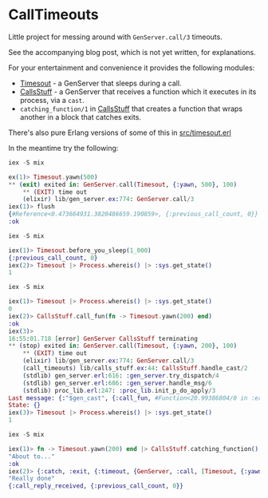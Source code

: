 # CallTimeouts


Little project for messing around with `GenServer.call/3` timeouts.

See the accompanying blog post, which is not yet written, for explanations.

For your entertainment and convenience it provides the following modules:

* [Timesout](lib/timesout.ex) - a GenServer that sleeps during a call.
* [CallsStuff](lib/calls_stuff.ex) - a GenServer that receives a function which it executes in its process, via a `cast`.
* `catching_function/1` in [CallsStuff](lib/calls_stuff.ex) that creates a function that wraps another in a block that catches exits.

There's also pure Erlang versions of some of this in [src/timesout.erl](src/timesout.erl)



In the meantime try the following:

```elixir
iex -S mix

ex(1)> Timesout.yawn(500)
** (exit) exited in: GenServer.call(Timesout, {:yawn, 500}, 100)
    ** (EXIT) time out
    (elixir) lib/gen_server.ex:774: GenServer.call/3
iex(1)> flush
{#Reference<0.473664931.3820486659.190859>, {:previous_call_count, 0}}
:ok

```

``` elixir
iex -S mix

iex(1)> Timesout.before_you_sleep(1_000)
{:previous_call_count, 0}
iex(2)> Timesout |> Process.whereis() |> :sys.get_state()
1
```

``` elixir
iex -S mix

iex(1)> Timesout |> Process.whereis() |> :sys.get_state()
0
iex(2)> CallsStuff.call_fun(fn -> Timesout.yawn(200) end)
:ok
iex(3)>
16:55:01.718 [error] GenServer CallsStuff terminating
** (stop) exited in: GenServer.call(Timesout, {:yawn, 200}, 100)
    ** (EXIT) time out
    (elixir) lib/gen_server.ex:774: GenServer.call/3
    (call_timeouts) lib/calls_stuff.ex:44: CallsStuff.handle_cast/2
    (stdlib) gen_server.erl:616: :gen_server.try_dispatch/4
    (stdlib) gen_server.erl:686: :gen_server.handle_msg/6
    (stdlib) proc_lib.erl:247: :proc_lib.init_p_do_apply/3
Last message: {:"$gen_cast", {:call_fun, #Function<20.99386804/0 in :erl_eval.expr/5>}}
State: {}
iex(3)> Timesout |> Process.whereis() |> :sys.get_state()
1
```


``` elixir
iex -S mix

iex(1)> fn -> Timesout.yawn(200) end |> CallsStuff.catching_function() |> CallsStuff.call_fun()
"About to..."
:ok
iex(2)> {:catch, :exit, {:timeout, {GenServer, :call, [Timesout, {:yawn, 200}, 100]}}}
"Really done"
{:call_reply_received, {:previous_call_count, 0}}

```
